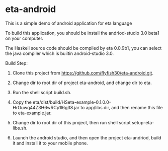 # eta-android
This is a simple demo of android application for eta language

To build this application, you should be install the andriod-studio 3.0 beta1 on your computer.

The Haskell source code should be compiled by eta 0.0.9b1, you can select the java compiler which is builtin android-studio 3.0.

Build Step:
  1. Clone this project from https://github.com/flyfish30/eta-android.git.

  2. Change dir to root dir of project eta-android, and change dir to eta.

  3. Run the shell script build.sh.

  4. Copy the eta/dist/build/HSeta-example-0.1.0.0-HrOuwq44Z3H6wRCp1l6g38.jar to app/libs dir, and then rename this file to eta-example.jar.

  5. Change dir to root dir of this project, then run shell script setup-eta-libs.sh.

  6. Launch the android studio, and then open the project eta-andriod, build it and install it to your mobile phone.
  
